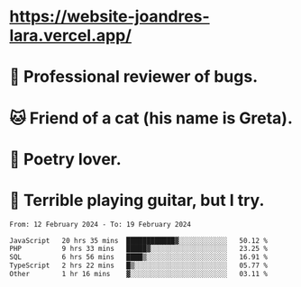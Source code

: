 # https://website-joandres-lara.vercel.app/
# 🐛 Professional reviewer of bugs.
# 🐱 Friend of a cat (his name is Greta).
# 📜 Poetry lover.
# 🎸 Terrible playing guitar, but I try.

<!--START_SECTION:waka-->

```txt
From: 12 February 2024 - To: 19 February 2024

JavaScript   20 hrs 35 mins  ████████████▓░░░░░░░░░░░░   50.12 %
PHP          9 hrs 33 mins   █████▓░░░░░░░░░░░░░░░░░░░   23.25 %
SQL          6 hrs 56 mins   ████▒░░░░░░░░░░░░░░░░░░░░   16.91 %
TypeScript   2 hrs 22 mins   █▒░░░░░░░░░░░░░░░░░░░░░░░   05.77 %
Other        1 hr 16 mins    ▓░░░░░░░░░░░░░░░░░░░░░░░░   03.11 %
```

<!--END_SECTION:waka-->
